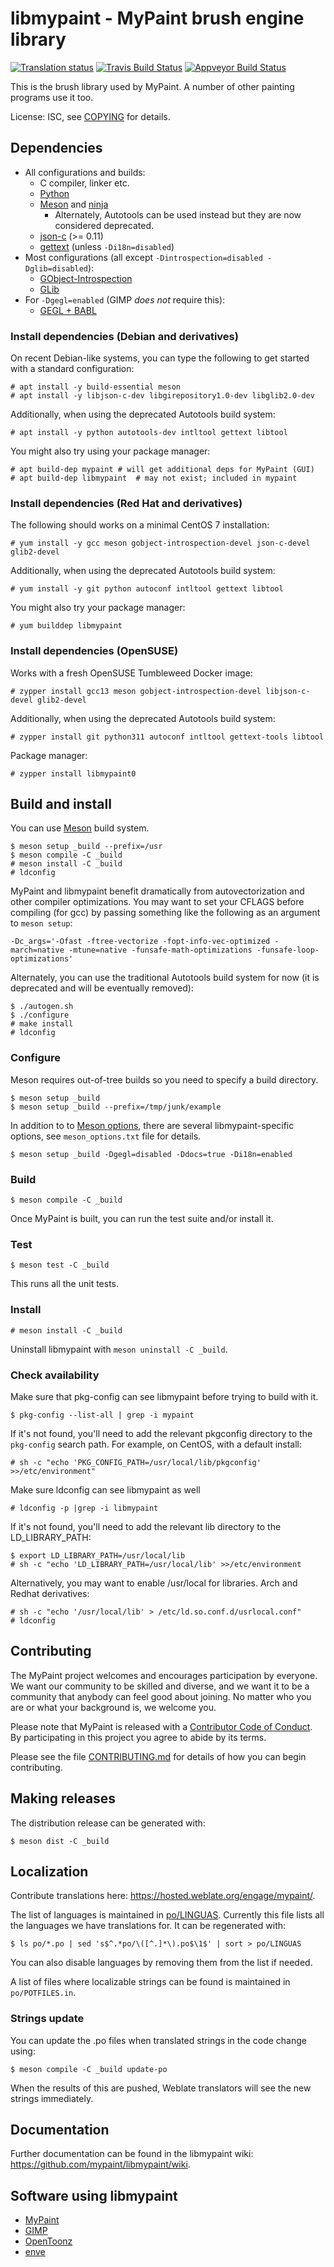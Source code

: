 # libmypaint - MyPaint brush engine library

[![Translation status](https://hosted.weblate.org/widgets/mypaint/-/libmypaint/svg-badge.svg)](https://hosted.weblate.org/engage/mypaint/?utm_source=widget)
[![Travis Build Status](https://travis-ci.org/mypaint/libmypaint.svg?branch=master)](https://travis-ci.org/mypaint/libmypaint)
[![Appveyor Build Status](https://ci.appveyor.com/api/projects/status/github/mypaint/libmypaint?branch=master&svg=true)](https://ci.appveyor.com/project/jonnor/libmypaint)

This is the brush library used by MyPaint. A number of other painting
programs use it too.

License: ISC, see [COPYING](./COPYING) for details.

## Dependencies

* All configurations and builds:
  - C compiler, linker etc.
  - [Python](http://python.org/)
  - [Meson](https://en.wikipedia.org/wiki/Meson_(software)) and [ninja](https://en.wikipedia.org/wiki/Ninja_(build_system))
    - Alternately, Autotools can be used instead but they are now considered deprecated.
  - [json-c](https://github.com/json-c/json-c/wiki) (>= 0.11)
  - [gettext](https://www.gnu.org/software/gettext/gettext.html) (unless `-Di18n=disabled`)
* Most configurations (all except `-Dintrospection=disabled -Dglib=disabled`):
  - [GObject-Introspection](https://live.gnome.org/GObjectIntrospection)
  - [GLib](https://wiki.gnome.org/Projects/GLib)
* For `-Dgegl=enabled` (GIMP *does not* require this):
  - [GEGL + BABL](http://gegl.org/)

### Install dependencies (Debian and derivatives)

On recent Debian-like systems, you can type the following
to get started with a standard configuration:

    # apt install -y build-essential meson
    # apt install -y libjson-c-dev libgirepository1.0-dev libglib2.0-dev

Additionally, when using the deprecated Autotools build system:

    # apt install -y python autotools-dev intltool gettext libtool
    
You might also try using your package manager:

    # apt build-dep mypaint # will get additional deps for MyPaint (GUI)
    # apt build-dep libmypaint  # may not exist; included in mypaint

### Install dependencies (Red Hat and derivatives)

The following should works on a minimal CentOS 7 installation:

    # yum install -y gcc meson gobject-introspection-devel json-c-devel glib2-devel

Additionally, when using the deprecated Autotools build system:

    # yum install -y git python autoconf intltool gettext libtool
    
You might also try your package manager:

    # yum builddep libmypaint

### Install dependencies (OpenSUSE)

Works with a fresh OpenSUSE Tumbleweed Docker image:

    # zypper install gcc13 meson gobject-introspection-devel libjson-c-devel glib2-devel

Additionally, when using the deprecated Autotools build system:

    # zypper install git python311 autoconf intltool gettext-tools libtool

Package manager:

    # zypper install libmypaint0

## Build and install

You can use [Meson](https://mesonbuild.com/) build system.

    $ meson setup _build --prefix=/usr
    $ meson compile -C _build
    # meson install -C _build
    # ldconfig

MyPaint and libmypaint benefit dramatically from autovectorization and other compiler optimizations.
You may want to set your CFLAGS before compiling (for gcc) by passing something like the following as an argument to `meson setup`:

    -Dc_args='-Ofast -ftree-vectorize -fopt-info-vec-optimized -march=native -mtune=native -funsafe-math-optimizations -funsafe-loop-optimizations'

Alternately, you can use the traditional Autotools build system for now (it is deprecated and will be eventually removed):

    $ ./autogen.sh
    $ ./configure
    # make install
    # ldconfig

### Configure

Meson requires out-of-tree builds so you need to specify a build directory.

    $ meson setup _build
    $ meson setup _build --prefix=/tmp/junk/example

In addition to to [Meson options](https://mesonbuild.com/Builtin-options.html#compiler-options), there are several libmypaint-specific options, see `meson_options.txt` file for details.

    $ meson setup _build -Dgegl=disabled -Ddocs=true -Di18n=enabled

### Build

    $ meson compile -C _build

Once MyPaint is built, you can run the test suite and/or install it.

### Test

    $ meson test -C _build

This runs all the unit tests.

### Install

    # meson install -C _build

Uninstall libmypaint with `meson uninstall -C _build`.

### Check availability

Make sure that pkg-config can see libmypaint before trying to build with it.

    $ pkg-config --list-all | grep -i mypaint

If it's not found, you'll need to add the relevant pkgconfig directory to
the `pkg-config` search path. For example, on CentOS, with a default install:

    # sh -c "echo 'PKG_CONFIG_PATH=/usr/local/lib/pkgconfig' >>/etc/environment"

Make sure ldconfig can see libmypaint as well

    # ldconfig -p |grep -i libmypaint

If it's not found, you'll need to add the relevant lib directory to
the LD_LIBRARY_PATH:
    
    $ export LD_LIBRARY_PATH=/usr/local/lib
    # sh -c "echo 'LD_LIBRARY_PATH=/usr/local/lib' >>/etc/environment

Alternatively, you may want to enable /usr/local for libraries.  Arch and Redhat derivatives:

    # sh -c "echo '/usr/local/lib' > /etc/ld.so.conf.d/usrlocal.conf"
    # ldconfig

## Contributing

The MyPaint project welcomes and encourages participation by everyone.
We want our community to be skilled and diverse,
and we want it to be a community that anybody can feel good about joining.
No matter who you are or what your background is, we welcome you.

Please note that MyPaint is released with a
[Contributor Code of Conduct](CODE_OF_CONDUCT.md).
By participating in this project you agree to abide by its terms.

Please see the file [CONTRIBUTING.md](CONTRIBUTING.md)
for details of how you can begin contributing.

## Making releases

The distribution release can be generated with:

    $ meson dist -C _build

## Localization

Contribute translations here: <https://hosted.weblate.org/engage/mypaint/>.

The list of languages is maintained in [po/LINGUAS](po/LINGUAS).
Currently this file lists all the languages we have translations for.
It can be regenerated with:

    $ ls po/*.po | sed 's$^.*po/\([^.]*\).po$\1$' | sort > po/LINGUAS

You can also disable languages by removing them from the list if needed.

A list of files where localizable strings can be found is maintained
in `po/POTFILES.in`.

### Strings update

You can update the .po files when translated strings in the code change
using:

    $ meson compile -C _build update-po

When the results of this are pushed, Weblate translators will see the
new strings immediately.

## Documentation

Further documentation can be found in the libmypaint wiki:
<https://github.com/mypaint/libmypaint/wiki>.


## Software using libmypaint

* [MyPaint](https://github.com/mypaint/mypaint)
* [GIMP](https://gitlab.gnome.org/GNOME/gimp/)
* [OpenToonz](https://github.com/opentoonz/opentoonz/)
* [enve](https://github.com/MaurycyLiebner/enve/)
